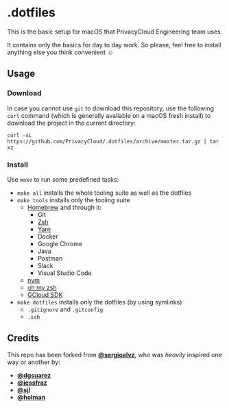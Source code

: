 # .dotfiles

This is the basic setup for macOS that PrivacyCloud Engineering team uses.

It contains only the basics for day to day work. So please, feel free to install anything else you think convenient :relaxed:

## Usage

### Download

In case you cannot use `git` to download this repository, use the following `curl` command (which is generally available on a macOS fresh install) to download the project in the current directory:

```
curl -sL https://github.com/PrivacyCloud/.dotfiles/archive/master.tar.gz | tar xz
```

### Install

Use `make` to run some predefined tasks:

- `make all` installs the whole tooling suite as well as the dotfiles
- `make tools` installs only the tooling suite 
   - [Homebrew](https://brew.sh) and through  it:
      - Git
      - [Zsh](https://en.wikipedia.org/wiki/Z_shell)
      - [Yarn](https://yarnpkg.com/)
      - Docker
      - Google Chrome
      - Java
      - Postman
      - Slack
      - Visual Studio Code
   - [nvm](https://github.com/creationix/nvm)
   - [oh my zsh](https://github.com/ohmyzsh/ohmyzsh)
   - [GCloud SDK](https://cloud.google.com/sdk/)
- `make dotfiles` installs only the dotfiles (by using symlinks)
   - `.gitignore` and `.gitconfig`
   - `.ssh` 
  

## Credits

This repo has been forked from **[@sergioalvz](https://github.com/sergioalvz)**, who was _heavily_ inspired one way or another by:

- **[@dgsuarez](https://github.com/dgsuarez/.dotfiles)**
- **[@jessfraz](https://github.com/jessfraz/dotfiles)**
- **[@sjl](https://bitbucket.org/sjl/dotfiles)**
- **[@holman](https://github.com/holman/dotfiles)**
